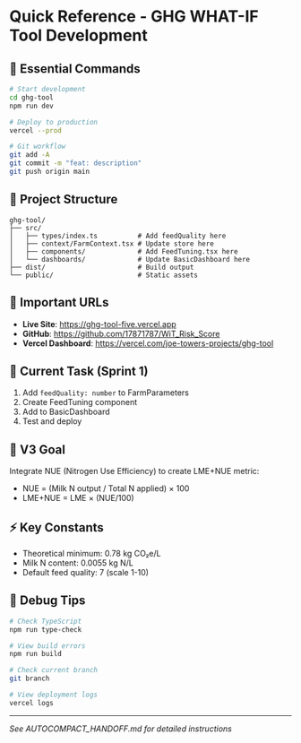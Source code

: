 # Quick Reference - GHG WHAT-IF Tool Development

## 🚀 Essential Commands

```bash
# Start development
cd ghg-tool
npm run dev

# Deploy to production
vercel --prod

# Git workflow
git add -A
git commit -m "feat: description"
git push origin main
```

## 📁 Project Structure
```
ghg-tool/
├── src/
│   ├── types/index.ts          # Add feedQuality here
│   ├── context/FarmContext.tsx # Update store here
│   ├── components/             # Add FeedTuning.tsx here
│   └── dashboards/             # Update BasicDashboard here
├── dist/                       # Build output
└── public/                     # Static assets
```

## 🔗 Important URLs
- **Live Site**: https://ghg-tool-five.vercel.app
- **GitHub**: https://github.com/17871787/WiT_Risk_Score
- **Vercel Dashboard**: https://vercel.com/joe-towers-projects/ghg-tool

## 📝 Current Task (Sprint 1)
1. Add `feedQuality: number` to FarmParameters
2. Create FeedTuning component
3. Add to BasicDashboard
4. Test and deploy

## 🎯 V3 Goal
Integrate NUE (Nitrogen Use Efficiency) to create LME+NUE metric:
- NUE = (Milk N output / Total N applied) × 100
- LME+NUE = LME × (NUE/100)

## ⚡ Key Constants
- Theoretical minimum: 0.78 kg CO₂e/L
- Milk N content: 0.0055 kg N/L
- Default feed quality: 7 (scale 1-10)

## 🐛 Debug Tips
```bash
# Check TypeScript
npm run type-check

# View build errors
npm run build

# Check current branch
git branch

# View deployment logs
vercel logs
```

---
*See AUTOCOMPACT_HANDOFF.md for detailed instructions*